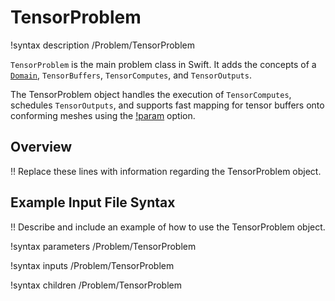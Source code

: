 # TensorProblem

!syntax description /Problem/TensorProblem

`TensorProblem` is the main problem class in Swift. It adds the concepts of a [`Domain`](/DomainAction.md),
 `TensorBuffers`, `TensorComputes`, and `TensorOutputs`.

The TensorProblem object handles the execution of `TensorComputes`, schedules `TensorOutputs`, and supports
fast mapping for tensor buffers onto conforming meshes using the [!param](/TensorBuffers/ScalarTensorBuffer/map_to_aux_variable) option.

## Overview

!! Replace these lines with information regarding the TensorProblem object.

## Example Input File Syntax

!! Describe and include an example of how to use the TensorProblem object.

!syntax parameters /Problem/TensorProblem

!syntax inputs /Problem/TensorProblem

!syntax children /Problem/TensorProblem
